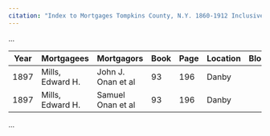 ```yaml
---
citation: "Index to Mortgages Tompkins County, N.Y. 1860-1912 Inclusive. p38, Tompkins County Clerk, Ithaca NY."
---
```

...

| Year | Mortgagees | Mortgagors | Book | Page | Location | Block | Lot | TRACT | Acres |
| ---- | ---------- | ---------- | ---- | ---- | -------- | ----- | --- | ----- | ----- |
| 1897 | Mills, Edward H. | John J. Onan et al | 93 | 196 | Danby| | | 18 | | 66+ |
| 1897 | Mills, Edward H. | Samuel Onan et al  | 93 | 196 | Danby| | | 18 | | 66+ |

... 


